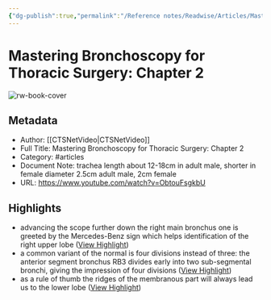 ```yaml
---
{"dg-publish":true,"permalink":"/Reference notes/Readwise/Articles/Mastering Bronchoscopy for Thoracic Surgery Chapter 2/"}
---
```


# Mastering Bronchoscopy for Thoracic Surgery: Chapter 2

![rw-book-cover](https://i.ytimg.com/vi/ObtouFsgkbU/maxresdefault.jpg)

## Metadata
- Author: [[CTSNetVideo\|CTSNetVideo]]
- Full Title: Mastering Bronchoscopy for Thoracic Surgery: Chapter 2
- Category: #articles
- Document Note: trachea length about 12-18cm in adult male, shorter in female
   diameter 2.5cm adult male, 2cm female
- URL: https://www.youtube.com/watch?v=ObtouFsgkbU

## Highlights
- advancing the scope further down the right main bronchus one is greeted by the Mercedes-Benz sign which helps identification of the right upper lobe ([View Highlight](https://read.readwise.io/read/01gqvgz3g58vz1ey66m14k10t2))
- a common variant of the normal is four divisions instead of three: the anterior segment bronchus RB3 divides early into two sub-segmental bronchi, giving the impression of four divisions ([View Highlight](https://read.readwise.io/read/01gqvh2bcqte5xqfggntwkeqvd))
- as a rule of thumb the ridges of the membranous part will always lead us to the lower lobe ([View Highlight](https://read.readwise.io/read/01gqvh8tvsxte07b0erqq9vn6t))
